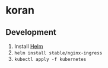 # koran

## Development

1. Install [Helm](https://github.com/helm/helm)
2. `helm install stable/nginx-ingress`
3. `kubectl apply -f kubernetes`
